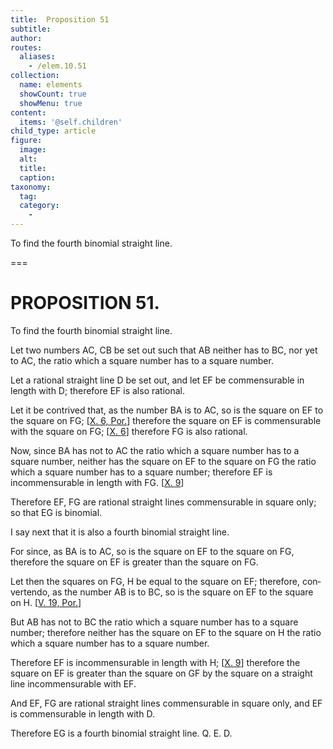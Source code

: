 ```yaml
---
title:  Proposition 51
subtitle: 
author:
routes:
  aliases:
    - /elem.10.51
collection:
  name: elements
  showCount: true
  showMenu: true
content:
  items: '@self.children'
child_type: article
figure:
  image:
  alt:
  title:
  caption:
taxonomy:
  tag:
  category:
    - 
---
```


<p><hi rend="ital">To find the fourth binomial straight line</hi>. </p>

===

<h1>PROPOSITION 51.</h1>
<p><span class="ital">To find the fourth binomial straight line</span>. </p>

<p>Let two numbers <span class="ital">AC</span>, <span class="ital">CB</span> be set out such that <span class="ital">AB</span> neither has to <span class="ital">BC</span>, nor yet to <span class="ital">AC</span>, the ratio which a square number has to a square number. </p>

<p>Let a rational straight line <span class="ital">D</span> be set out, and let <span class="ital">EF</span> be commensurable in length with <span class="ital">D</span>; therefore <span class="ital">EF</span> is also rational. </p>

<p>Let it be contrived that, as the number <span class="ital">BA</span> is to <span class="ital">AC</span>, so is the square on <span class="ital">EF</span> to the square on <span class="ital">FG</span>; [<a href="/elem.10.6.p.1">X. 6, Por.</a>] therefore the square on <span class="ital">EF</span> is commensurable with the square on <span class="ital">FG</span>; [<a href="/elem.10.6">X. 6</a>] therefore <span class="ital">FG</span> is also rational. 
      </p>

<p>Now, since <span class="ital">BA</span> has not to <span class="ital">AC</span> the ratio which a square number has to a square number, neither has the square on <span class="ital">EF</span> to the square on <span class="ital">FG</span> the ratio which a square number has to a square number; therefore <span class="ital">EF</span> is incommensurable in length with <span class="ital">FG</span>. [<a href="/elem.10.9">X. 9</a>] </p>

<p>Therefore <span class="ital">EF</span>, <span class="ital">FG</span> are rational straight lines commensurable in square only; so that <span class="ital">EG</span> is binomial. </p>

<p>I say next that it is also a fourth binomial straight line. </p>

<p>For since, as <span class="ital">BA</span> is to <span class="ital">AC</span>, so is the square on <span class="ital">EF</span> to the square on <span class="ital">FG</span>, therefore the square on <span class="ital">EF</span> is greater than the square on <span class="ital">FG</span>. </p>

<p>Let then the squares on <span class="ital">FG</span>, <span class="ital">H</span> be equal to the square on <span class="ital">EF</span>; <pb n="110"/>therefore, <foreign lang="la">convertendo</foreign>, as the number <span class="ital">AB</span> is to <span class="ital">BC</span>, so is the square on <span class="ital">EF</span> to the square on <span class="ital">H</span>. [<a href="/elem.5.19.p.1">V. 19, Por.</a>] </p>

<p>But <span class="ital">AB</span> has not to <span class="ital">BC</span> the ratio which a square number has to a square number; therefore neither has the square on <span class="ital">EF</span> to the square on <span class="ital">H</span> the ratio which a square number has to a square number. </p>

<p>Therefore <span class="ital">EF</span> is incommensurable in length with <span class="ital">H</span>; [<a href="/elem.10.9">X. 9</a>] therefore the square on <span class="ital">EF</span> is greater than the square on <span class="ital">GF</span> by the square on a straight line incommensurable with <span class="ital">EF</span>. </p>

<p>And <span class="ital">EF</span>, <span class="ital">FG</span> are rational straight lines commensurable in square only, and <span class="ital">EF</span> is commensurable in length with <span class="ital">D</span>. </p>

<p>Therefore <span class="ital">EG</span> is a fourth binomial straight line. Q. E. D.</p>
